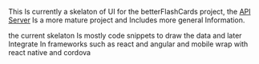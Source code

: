 
This Is currently a skelaton of UI for the betterFlashCards project, the [API Server](https://github.com/razawi/flash-cards-servers) Is a more mature project and Includes more general Information.

the current skelaton Is mostly code snippets to draw the data and later Integrate In frameworks such as react and angular and mobile wrap with react native and cordova 